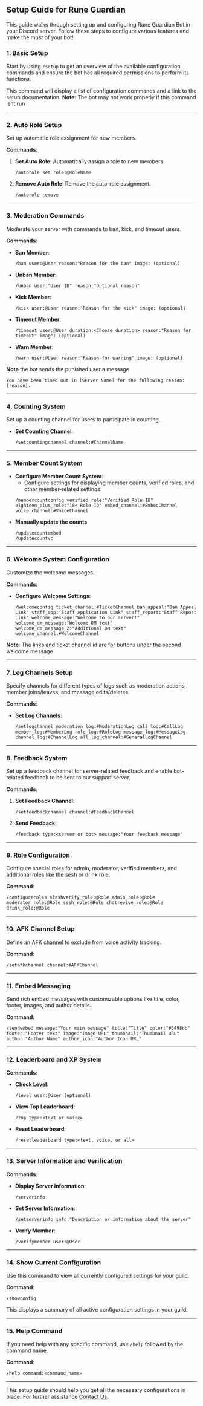 ## Setup Guide for Rune Guardian

This guide walks through setting up and configuring Rune Guardian Bot in your Discord server. Follow these steps to configure various features and make the most of your bot!

### 1. **Basic Setup**

Start by using `/setup` to get an overview of the available configuration commands and ensure the bot has all required permissions to perform its functions.

This command will display a list of configuration commands and a link to the setup documentation.
**Note**: The bot may not work properly if this command isnt run

---

### 2. **Auto Role Setup**

Set up automatic role assignment for new members.

**Commands**:
1. **Set Auto Role**: Automatically assign a role to new members.
   ```usage
   /autorole set role:@RoleName
   ```
2. **Remove Auto Role**: Remove the auto-role assignment.
   ```usage
   /autorole remove
   ```

---

### 3. **Moderation Commands**

Moderate your server with commands to ban, kick, and timeout users.

**Commands**:
- **Ban Member**:
   ```plaintext
   /ban user:@User reason:"Reason for the ban" image: (optional)
   ```
- **Unban Member**:
   ```plaintext
   /unban user:"User ID" reason:"Optional reason"
   ```
- **Kick Member**:
   ```plaintext
   /kick user:@User reason:"Reason for the kick" image: (optional)
   ```
- **Timeout Member**:
   ```plaintext
   /timeout user:@User duration:<Choose duration> reason:"Reason for timeout" image: (optional)
   ```

- **Warn Member**:
   ```usage
   /warn user:@User reason:"Reason for warning" image: (optional)
   ```

**Note** the bot sends the punished user a message 
```example
You have been timed out in [Server Name] for the following reason: [reason].
```

---

### 4. **Counting System**

Set up a counting channel for users to participate in counting.

- **Set Counting Channel**:
   ```usage
   /setcountingchannel channel:#ChannelName
   ```

---

### 5. **Member Count System**

- **Configure Member Count System**:
   - Configure settings for displaying member counts, verified roles, and other member-related settings.
   ```usage
   /membercountconfig verified_role:"Verified Role ID" eighteen_plus_role:"18+ Role ID" embed_channel:#EmbedChannel voice_channel:#VoiceChannel
   ```
- **Manually update the counts**
   ```usage
   /updatecountembed
   /updatecountvc
   ```
---

### 6. **Welcome System Configuration**

Customize the welcome messages.

**Commands**:
- **Configure Welcome Settings**:
   ```usage
   /welcomeconfig ticket_channel:#TicketChannel ban_appeal:"Ban Appeal Link" staff_app:"Staff Application Link" staff_report:"Staff Report Link" welcome_message:"Welcome to our server!" welcome_dm_message:"Welcome DM text" welcome_dm_message_2:"Additional DM text" welcome_channel:#WelcomeChannel
   ```
**Note**: The links and ticket channel id are for buttons under the second welcome message

---

### 7. **Log Channels Setup**

Specify channels for different types of logs such as moderation actions, member joins/leaves, and message edits/deletes.

**Commands**:
- **Set Log Channels**:
   ```plaintext
   /setlogchannel moderation_log:#ModerationLog call_log:#CallLog member_log:#MemberLog role_log:#RoleLog message_log:#MessageLog channel_log:#ChannelLog all_log_channel:#GeneralLogChannel
   ```

---

### 8. **Feedback System**

Set up a feedback channel for server-related feedback and enable bot-related feedback to be sent to our support server.

**Commands**:
1. **Set Feedback Channel**:
   ```plaintext
   /setfeedbackchannel channel:#FeedbackChannel
   ```
2. **Send Feedback**:
   ```plaintext
   /feedback type:<server or bot> message:"Your feedback message"
   ```

---

### 9. **Role Configuration**

Configure special roles for admin, moderator, verified members, and additional roles like the sesh or drink role.

**Command**:
```plaintext
/configureroles slashverify_role:@Role admin_role:@Role moderator_role:@Role sesh_role:@Role chatrevive_role:@Role drink_role:@Role
```

---

### 10. **AFK Channel Setup**

Define an AFK channel to exclude from voice activity tracking.

**Command**:
```plaintext
/setafkchannel channel:#AFKChannel
```

---

### 11. **Embed Messaging**

Send rich embed messages with customizable options like title, color, footer, images, and author details.

**Command**:
```plaintext
/sendembed message:"Your main message" title:"Title" color:"#3498db" footer:"Footer text" image:"Image URL" thumbnail:"Thumbnail URL" author:"Author Name" author_icon:"Author Icon URL"
```

---

### 12. **Leaderboard and XP System**

**Commands**:
- **Check Level**:
   ```plaintext
   /level user:@User (optional)
   ```
- **View Top Leaderboard**:
   ```plaintext
   /top type:<text or voice>
   ```
- **Reset Leaderboard**:
   ```plaintext
   /resetleaderboard type:<text, voice, or all>
   ```

---

### 13. **Server Information and Verification**

**Commands**:
- **Display Server Information**:
   ```plaintext
   /serverinfo
   ```
- **Set Server Information**:
   ```plaintext
   /setserverinfo info:"Description or information about the server"
   ```
- **Verify Member**:
   ```plaintext
   /verifymember user:@User
   ```

---

### 14. **Show Current Configuration**

Use this command to view all currently configured settings for your guild.

**Command**:
```plaintext
/showconfig
```

This displays a summary of all active configuration settings in your guild.

---

### 15. **Help Command**

If you need help with any specific command, use `/help` followed by the command name.

**Command**:
```plaintext
/help command:<command_name>
```

---

This setup guide should help you get all the necessary configurations in place. For further assistance [Contact Us](https://linktr.ee/Rune.gg).